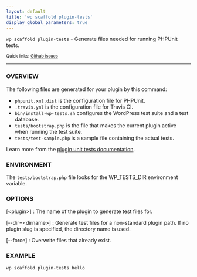 ```yaml
---
layout: default
title: 'wp scaffold plugin-tests'
display_global_parameters: true
---
```


`wp scaffold plugin-tests` - Generate files needed for running PHPUnit tests.

<small>Quick links: <a href="https://github.com/wp-cli/wp-cli/issues?q=is%3Aopen+label%3Acommand%3Ascaffold-plugin-tests+sort%3Aupdated-desc">Github issues</a></small>

<hr />

### OVERVIEW

The following files are generated for your plugin by this command:

* `phpunit.xml.dist` is the configuration file for PHPUnit.
* `.travis.yml` is the configuration file for Travis CI.
* `bin/install-wp-tests.sh` configures the WordPress test suite and a test database.
* `tests/bootstrap.php` is the file that makes the current plugin active when running the test suite.
* `tests/test-sample.php` is a sample file containing the actual tests.

Learn more from the [plugin unit tests documentation](http://wp-cli.org/docs/plugin-unit-tests/).

### ENVIRONMENT

The `tests/bootstrap.php` file looks for the WP_TESTS_DIR environment
variable.

### OPTIONS

[&lt;plugin&gt;]
: The name of the plugin to generate test files for.

[\--dir=&lt;dirname&gt;]
: Generate test files for a non-standard plugin path. If no plugin slug is specified, the directory name is used.

[\--force]
: Overwrite files that already exist.

### EXAMPLE

    wp scaffold plugin-tests hello



